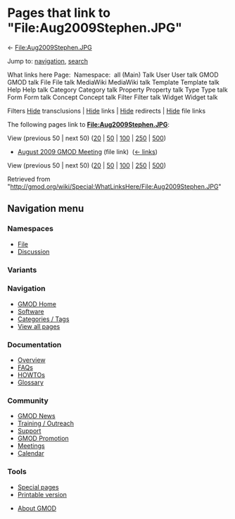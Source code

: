 <div id="mw-page-base" class="noprint">

</div>

<div id="mw-head-base" class="noprint">

</div>

<div id="content" class="mw-body" role="main">

<span id="top"></span>

<div id="mw-js-message" style="display:none;">

</div>



# <span dir="auto">Pages that link to "File:Aug2009Stephen.JPG"</span>

<div id="bodyContent">

<div id="contentSub">

←
[File:Aug2009Stephen.JPG](/wiki/File:Aug2009Stephen.JPG "File:Aug2009Stephen.JPG")

</div>

<div id="jump-to-nav" class="mw-jump">

Jump to: [navigation](#mw-navigation), [search](#p-search)

</div>

<div id="mw-content-text">

What links here Page:  Namespace:  all (Main) Talk User User talk GMOD
GMOD talk File File talk MediaWiki MediaWiki talk Template Template talk
Help Help talk Category Category talk Property Property talk Type Type
talk Form Form talk Concept Concept talk Filter Filter talk Widget
Widget talk

Filters
[Hide](/mediawiki/index.php?title=Special:WhatLinksHere/File:Aug2009Stephen.JPG&hidetrans=1 "Special:WhatLinksHere/File:Aug2009Stephen.JPG")
transclusions \|
[Hide](/mediawiki/index.php?title=Special:WhatLinksHere/File:Aug2009Stephen.JPG&hidelinks=1 "Special:WhatLinksHere/File:Aug2009Stephen.JPG")
links \|
[Hide](/mediawiki/index.php?title=Special:WhatLinksHere/File:Aug2009Stephen.JPG&hideredirs=1 "Special:WhatLinksHere/File:Aug2009Stephen.JPG")
redirects \|
[Hide](/mediawiki/index.php?title=Special:WhatLinksHere/File:Aug2009Stephen.JPG&hideimages=1 "Special:WhatLinksHere/File:Aug2009Stephen.JPG")
file links

The following pages link to
**[File:Aug2009Stephen.JPG](/wiki/File:Aug2009Stephen.JPG "File:Aug2009Stephen.JPG")**:

View (previous 50 \| next 50)
([20](/mediawiki/index.php?title=Special:WhatLinksHere/File:Aug2009Stephen.JPG&limit=20 "Special:WhatLinksHere/File:Aug2009Stephen.JPG")
\|
[50](/mediawiki/index.php?title=Special:WhatLinksHere/File:Aug2009Stephen.JPG&limit=50 "Special:WhatLinksHere/File:Aug2009Stephen.JPG")
\|
[100](/mediawiki/index.php?title=Special:WhatLinksHere/File:Aug2009Stephen.JPG&limit=100 "Special:WhatLinksHere/File:Aug2009Stephen.JPG")
\|
[250](/mediawiki/index.php?title=Special:WhatLinksHere/File:Aug2009Stephen.JPG&limit=250 "Special:WhatLinksHere/File:Aug2009Stephen.JPG")
\|
[500](/mediawiki/index.php?title=Special:WhatLinksHere/File:Aug2009Stephen.JPG&limit=500 "Special:WhatLinksHere/File:Aug2009Stephen.JPG"))

- [August 2009 GMOD
  Meeting](/wiki/August_2009_GMOD_Meeting "August 2009 GMOD Meeting")
  (file link) ‎ <span class="mw-whatlinkshere-tools">([←
  links](/mediawiki/index.php?title=Special:WhatLinksHere&target=August+2009+GMOD+Meeting "Special:WhatLinksHere"))</span>

View (previous 50 \| next 50)
([20](/mediawiki/index.php?title=Special:WhatLinksHere/File:Aug2009Stephen.JPG&limit=20 "Special:WhatLinksHere/File:Aug2009Stephen.JPG")
\|
[50](/mediawiki/index.php?title=Special:WhatLinksHere/File:Aug2009Stephen.JPG&limit=50 "Special:WhatLinksHere/File:Aug2009Stephen.JPG")
\|
[100](/mediawiki/index.php?title=Special:WhatLinksHere/File:Aug2009Stephen.JPG&limit=100 "Special:WhatLinksHere/File:Aug2009Stephen.JPG")
\|
[250](/mediawiki/index.php?title=Special:WhatLinksHere/File:Aug2009Stephen.JPG&limit=250 "Special:WhatLinksHere/File:Aug2009Stephen.JPG")
\|
[500](/mediawiki/index.php?title=Special:WhatLinksHere/File:Aug2009Stephen.JPG&limit=500 "Special:WhatLinksHere/File:Aug2009Stephen.JPG"))

</div>

<div class="printfooter">

Retrieved from
"<http://gmod.org/wiki/Special:WhatLinksHere/File:Aug2009Stephen.JPG>"

</div>

<div id="catlinks" class="catlinks catlinks-allhidden">

</div>

<div class="visualClear">

</div>

</div>

</div>

<div id="mw-navigation">

## Navigation menu

<div id="mw-head">



<div id="left-navigation">

<div id="p-namespaces" class="vectorTabs" role="navigation"
aria-labelledby="p-namespaces-label">

### Namespaces

- <span id="ca-nstab-image"><a href="/wiki/File:Aug2009Stephen.JPG" accesskey="c"
  title="View the file page [c]">File</a></span>
- <span id="ca-talk"><a
  href="/mediawiki/index.php?title=File_talk:Aug2009Stephen.JPG&amp;action=edit&amp;redlink=1"
  accesskey="t"
  title="Discussion about the content page [t]">Discussion</a></span>

</div>

<div id="p-variants" class="vectorMenu emptyPortlet" role="navigation"
aria-labelledby="p-variants-label">

### 

### Variants[](#)

<div class="menu">

</div>

</div>

</div>

<div id="right-navigation">





</div>



</div>

</div>

</div>

<div id="mw-panel">

<div id="p-logo" role="banner">

<a href="/wiki/Main_Page"
style="background-image: url(http://gmod.org/images/GMOD-cogs.png);"
title="Visit the main page"></a>

</div>

<div id="p-Navigation" class="portal" role="navigation"
aria-labelledby="p-Navigation-label">

### Navigation

<div class="body">

- <span id="n-GMOD-Home">[GMOD Home](/wiki/Main_Page)</span>
- <span id="n-Software">[Software](/wiki/GMOD_Components)</span>
- <span id="n-Categories-.2F-Tags">[Categories /
  Tags](/wiki/Categories)</span>
- <span id="n-View-all-pages">[View all
  pages](/wiki/Special:AllPages)</span>

</div>

</div>

<div id="p-Documentation" class="portal" role="navigation"
aria-labelledby="p-Documentation-label">

### Documentation

<div class="body">

- <span id="n-Overview">[Overview](/wiki/Overview)</span>
- <span id="n-FAQs">[FAQs](/wiki/Category:FAQ)</span>
- <span id="n-HOWTOs">[HOWTOs](/wiki/Category:HOWTO)</span>
- <span id="n-Glossary">[Glossary](/wiki/Glossary)</span>

</div>

</div>

<div id="p-Community" class="portal" role="navigation"
aria-labelledby="p-Community-label">

### Community

<div class="body">

- <span id="n-GMOD-News">[GMOD News](/wiki/GMOD_News)</span>
- <span id="n-Training-.2F-Outreach">[Training /
  Outreach](/wiki/Training_and_Outreach)</span>
- <span id="n-Support">[Support](/wiki/Support)</span>
- <span id="n-GMOD-Promotion">[GMOD
  Promotion](/wiki/GMOD_Promotion)</span>
- <span id="n-Meetings">[Meetings](/wiki/Meetings)</span>
- <span id="n-Calendar">[Calendar](/wiki/Calendar)</span>

</div>

</div>

<div id="p-tb" class="portal" role="navigation"
aria-labelledby="p-tb-label">

### Tools

<div class="body">

- <span id="t-specialpages"><a href="/wiki/Special:SpecialPages" accesskey="q"
  title="A list of all special pages [q]">Special pages</a></span>
- <span id="t-print"><a
  href="/mediawiki/index.php?title=Special:WhatLinksHere/File:Aug2009Stephen.JPG&amp;printable=yes"
  rel="alternate" accesskey="p"
  title="Printable version of this page [p]">Printable version</a></span>

</div>

</div>

</div>

</div>

<div id="footer" role="contentinfo">

- <span id="footer-places-about">[About
  GMOD](/wiki/GMOD:About "GMOD:About")</span>

<!-- -->






</div>
